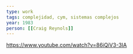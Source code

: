 ```yaml
---
type: work
tags: complejidad, cym, sistemas complejos
year: 1983
person: [[Craig Reynols]]
---
```


https://www.youtube.com/watch?v=86iQiV3-3IA
